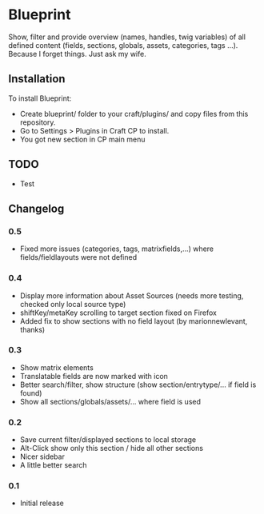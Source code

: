 # Blueprint

Show, filter and provide overview (names, handles, twig variables) of all defined content (fields, sections, globals, assets, categories, tags ...).
Because I forget things. Just ask my wife.


## Installation

To install Blueprint:

* Create blueprint/ folder to your craft/plugins/ and copy files from this repository.
* Go to Settings > Plugins in Craft CP to install.
* You got new section in CP main menu


## TODO

* Test


## Changelog

### 0.5

* Fixed more issues (categories, tags, matrixfields,...) where fields/fieldlayouts were not defined


### 0.4

* Display more information about Asset Sources (needs more testing, checked only local source type)
* shiftKey/metaKey scrolling to target section fixed on Firefox
* Added fix to show sections with no field layout (by marionnewlevant, thanks)


### 0.3

* Show matrix elements
* Translatable fields are now marked with icon
* Better search/filter, show structure (show section/entrytype/... if field is found)
* Show all sections/globals/assets/... where field is used


### 0.2

* Save current filter/displayed sections to local storage
* Alt-Click show only this section / hide all other sections
* Nicer sidebar
* A little better search


### 0.1

* Initial release
